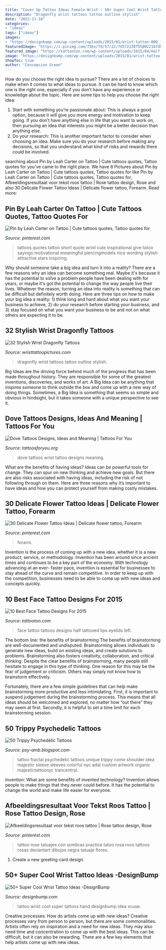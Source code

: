 ```yaml
---
title: "Cover Up Tattoo Ideas Female Wrist : 50+ Super Cool Wrist Tattoo Ideas -designbump"
description: "Dragonfly wrist tattoos tattoo outline stylish"
date: "2022-11-18"
categories:
- "ideas"
tags: ["ideas"]
images:
- "https://designbump.com/wp-content/uploads/2015/01/wrist-tattoo-009.jpg"
featuredImage: "https://i.pinimg.com/736x/7d/57/22/7d572238f5580221b7d0b0107206129f.jpg"
featured_image: "https://tattooton.com/wp-content/uploads/2015/04/Half-face-tattoo1.jpg"
image: "https://designbump.com/wp-content/uploads/2015/01/wrist-tattoo-009.jpg"
ShowToc: true
author: "Concepcion Green"
---
```



How do you choose the right idea to pursue?
There are a lot of choices to make when it comes to what ideas to pursue. It can be hard to know which one is the right one, especially if you don’t have any experience or knowledge about the topic. Here are some tips to help you choose the right idea: 
1. Start with something you’re passionate about: This is always a good option, because it will give you more energy and motivation to keep going. If you don’t have anything else in life that you want to work on, then pursuing an idea that interests you might be a better decision than anything else. 
2. Do your research: This is another important factor to consider when choosing an idea. Make sure you do your research before making any decisions, so that you understand what kind of risks and rewards there could be involved. 

	

		
searching about Pin by Leah Carter on Tattoo | Cute tattoos quotes, Tattoo quotes for you've came to the right place. We have 8 Pictures about Pin by Leah Carter on Tattoo | Cute tattoos quotes, Tattoo quotes for like Pin by Leah Carter on Tattoo | Cute tattoos quotes, Tattoo quotes for, Afbeeldingsresultaat voor tekst roos tattoo | Rose tattoo design, Rose and also 30 Delicate Flower Tattoo Ideas | Delicate flower tattoo, Forearm. Read more:
		
    
## Pin By Leah Carter On Tattoo | Cute Tattoos Quotes, Tattoo Quotes For

<img loading=lazy src="https://i.pinimg.com/736x/33/5a/f0/335af0cde90ca6df443775d24bc89ccb--short-quotes-for-tattoos-quote-tattoos.jpg" onerror="this.onerror=null;this.src='https://tse4.mm.bing.net/th?id=OIP.XD-uTEsa33t7VtMDU6OAKQHaJ3&amp;pid=15.1';" alt="Pin by Leah Carter on Tattoo | Cute tattoos quotes, Tattoo quotes for">

_Source: pinterest.com_

>tattoos quotes tattoo short quote wrist cute inspirational give tatoo sayings motivational meaningful piercingmodels nice wording stylish attractive stars inspiring. 

	

Why should someone take a big idea and turn it into a reality?
There are a few reasons why an idea can become something real. Maybe it's because it has the potential to solve a problem people have been dealing with for years, or maybe it's got the potential to change the way people live their lives. Whatever the reason, turning an idea into reality is something that can be difficult but definitely worth doing. Here are three tips on how to make your big idea a reality: 1) think long and hard about what you want your business to achieve, 2) do your research before starting your business, and 3) stay focused on what you want your business to be and not on what others are expecting it to be.

    
## 32 Stylish Wrist Dragonfly Tattoos

<img loading=lazy src="http://www.wristtattoopictures.com/wp-content/uploads/2016/06/Outline-Dragonfly-Tattoo-Design-WT120.jpg" onerror="this.onerror=null;this.src='https://tse3.mm.bing.net/th?id=OIP.pHDXJIdmZlav75UTfdQlZgHaKg&amp;pid=15.1';" alt="32 Stylish Wrist Dragonfly Tattoos">

_Source: wristtattoopictures.com_

>dragonfly wrist tattoos tattoo outline stylish. 

	

Big Ideas are the driving force behind much of the progress that has been made throughout history. They are responsible for some of the greatest inventions, discoveries, and works of art. A Big Idea can be anything that inspires someone to think outside the box and come up with a new way of doing things. Sometimes, a Big Idea is something that seems so simple and obvious in hindsight, but it takes someone with a unique perspective to see it.

    
## Dove Tattoos Designs, Ideas And Meaning | Tattoos For You

<img loading=lazy src="https://www.tattoosforyou.org/wp-content/uploads/2013/09/Dove-Wrist-Tattoo.jpg" onerror="this.onerror=null;this.src='https://tse1.mm.bing.net/th?id=OIP.GPyVdMWhxoITnfFMt_je6AHaJ4&amp;pid=15.1';" alt="Dove Tattoos Designs, Ideas and Meaning | Tattoos For You">

_Source: tattoosforyou.org_

>dove tattoos wrist tattoo designs meaning. 

	

What are the benefits of having ideas?
Ideas can be powerful tools for change. They can spur on new thinking and achieve new goals. But there are also risks associated with having ideas, including the risk of not following through on them. Here are three reasons why it’s important to have ideas and how you can protect yourself from making costly mistakes.

    
## 30 Delicate Flower Tattoo Ideas | Delicate Flower Tattoo, Forearm

<img loading=lazy src="https://i.pinimg.com/736x/df/2b/d7/df2bd7471a0fd34c946e5a661443cc59.jpg" onerror="this.onerror=null;this.src='https://tse2.mm.bing.net/th?id=OIP.hh_lY_pf9O7GDmHU4iRadAHaLw&amp;pid=15.1';" alt="30 Delicate Flower Tattoo Ideas | Delicate flower tattoo, Forearm">

_Source: pinterest.com_

>forarm. 

	

Invention is the process of coming up with a new idea, whether it is a new product, service, or methodology. Invention has been around since ancient times and continues to be a key part of the economy. With technology advancing at an ever- faster pace, invention is essential for businesses to stay ahead of the curve and remain competitive. In order to keep up with the competition, businesses need to be able to come up with new ideas and concepts quickly.

    
## 10 Best Face Tattoo Designs For 2015

<img loading=lazy src="https://tattooton.com/wp-content/uploads/2015/04/Half-face-tattoo1.jpg" onerror="this.onerror=null;this.src='https://tse3.mm.bing.net/th?id=OIP.IpMrClj9QPOEKyp8PIZqdgHaJ4&amp;pid=15.1';" alt="10 Best Face Tattoo Designs For 2015">

_Source: tattooton.com_

>face tattoo tattoos designs half tattooed lips eyelids left. 

	

The bottom line: the benefits of brainstorming
The benefits of brainstorming are well-documented and undisputed. Brainstorming allows individuals to generate new ideas, build on existing ideas, and create solutions to problems. Brainstorming also fosters creativity, collaboration, and critical thinking.
Despite the clear benefits of brainstorming, many people still hesitate to engage in this type of thinking. One reason for this may be the fear of judgement or criticism. Others may simply not know how to brainstorm effectively.

Fortunately, there are a few simple guidelines that can help make brainstorming more productive and less intimidating. First, it is important to suspend judgement during the brainstorming process. This means that all ideas should be welcomed and explored, no matter how “out there” they may seem at first. Secondly, it is helpful to set a time limit for each brainstorming session.

    
## 50 Trippy Psychedelic Tattoos

<img loading=lazy src="http://4.bp.blogspot.com/-tCtf6Jcf-ss/UQnLIF4g2MI/AAAAAAAAEXk/QdgwsMrIvpU/s1600/red+and+black+shoulder+tattoo.jpg" onerror="this.onerror=null;this.src='https://tse1.mm.bing.net/th?id=OIP.jGlbjADwXw98ua_sMwJNqAHaJ4&amp;pid=15.1';" alt="50 Trippy Psychedelic Tattoos">

_Source: psy-amb.blogspot.com_

>tattoo fractal psychedelic tattoos unique trippy come shoulder idea majestic sleeve sleeves colorful nyc adal custom artwork organic majestictattoonyc trancentral. 

	

Invention: What are some benefits of invented technology?
Invention allows people to make things that they never could before. It has the potential to change the world and make life easier for everyone.

    
## Afbeeldingsresultaat Voor Tekst Roos Tattoo | Rose Tattoo Design, Rose

<img loading=lazy src="https://i.pinimg.com/736x/7d/57/22/7d572238f5580221b7d0b0107206129f.jpg" onerror="this.onerror=null;this.src='https://tse2.mm.bing.net/th?id=OIP.4WAs304Dg-xfdeNWrFJszQHaG_&amp;pid=15.1';" alt="Afbeeldingsresultaat voor tekst roos tattoo | Rose tattoo design, Rose">

_Source: pinterest.com_

>tattoo rose tatuajes con sombras practice tatoo rosa roos tattoos rosas deviantart dibujos negra tatuaje flores. 

	

1. Create a new greeting card design.

    
## 50+ Super Cool Wrist Tattoo Ideas -DesignBump

<img loading=lazy src="https://designbump.com/wp-content/uploads/2015/01/wrist-tattoo-009.jpg" onerror="this.onerror=null;this.src='https://tse3.mm.bing.net/th?id=OIP.ayolF_DPp5kYuFHxxzp0VAHaJ3&amp;pid=15.1';" alt="50+ Super Cool Wrist Tattoo Ideas -DesignBump">

_Source: designbump.com_

>tattoo wrist cool super tattoos hand designbump idea xcuse. 

	

Creative processes: How do artists come up with new ideas?
Creative processes vary from person to person, but there are some commonalities. Artists often rely on inspiration and a need for new ideas. They may also need time and concentration to come up with the best ideas. This can be difficult, but it can also be rewarding. There are a few key elements that help artists come up with new ideas.

